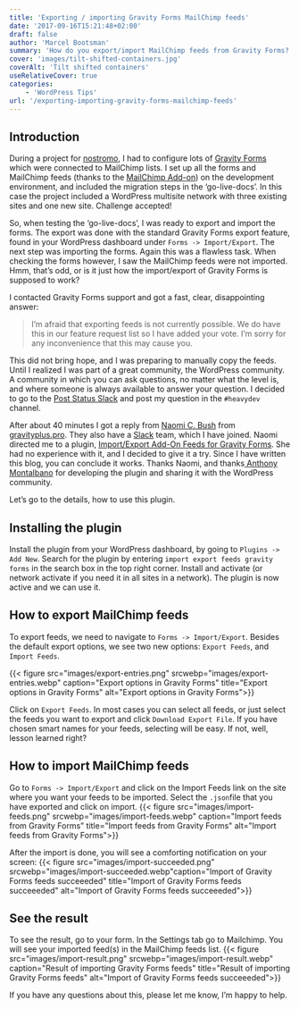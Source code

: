 ```yaml
---
title: 'Exporting / importing Gravity Forms MailChimp feeds'
date: '2017-09-16T15:21:48+02:00'
draft: false
author: 'Marcel Bootsman'
summary: 'How do you export/import MailChimp feeds from Gravity Forms? In this post I''ll explain you how to do it.'
cover: 'images/tilt-shifted-containers.jpg'
coverAlt: 'Tilt shifted containers'
useRelativeCover: true
categories:
    - 'WordPress Tips'
url: '/exporting-importing-gravity-forms-mailchimp-feeds'
---
```

Introduction
------------

During a project for [nostromo](https://nostromo.nl), I had to configure lots of [Gravity Forms](https://nostromo.nl/gravityforms/) which were connected to MailChimp lists. I set up all the forms and MailChimp feeds (thanks to the [MailChimp Add-on](http://www.gravityforms.com/add-ons/mailchimp/)) on the development environment, and included the migration steps in the ‘go-live-docs’. In this case the project included a WordPress multisite network with three existing sites and one new site. Challenge accepted!

So, when testing the ‘go-live-docs’, I was ready to export and import the forms. The export was done with the standard Gravity Forms export feature, found in your WordPress dashboard under `Forms -> Import/Export`. The next step was importing the forms. Again this was a flawless task. When checking the forms however, I saw the MailChimp feeds were not imported. Hmm, that’s odd, or is it just how the import/export of Gravity Forms is supposed to work?

I contacted Gravity Forms support and got a fast, clear, disappointing answer:

> I’m afraid that exporting feeds is not currently possible. We do have this in our feature request list so I have added your vote. I’m sorry for any inconvenience that this may cause you.

This did not bring hope, and I was preparing to manually copy the feeds. Until I realized I was part of a great community, the WordPress community. A community in which you can ask questions, no matter what the level is, and where someone is always available to answer your question. I decided to go to the [Post Status Slack](https://poststatus.com/club/) and post my question in the `#heavydev` channel.

After about 40 minutes I got a reply from [Naomi C. Bush](https://twitter.com/NaomiCBush) from [gravityplus.pro](https://gravityplus.pro). They also have a [Slack](https://gravityplus.pro/community/) team, which I have joined. Naomi directed me to a plugin, [Import/Export Add-On Feeds for Gravity Forms](https://wordpress.org/plugins/importexport-add-on-feeds-for-gravity-forms/). She had no experience with it, and I decided to give it a try. Since I have written this blog, you can conclude it works. Thanks Naomi, and thanks[ Anthony Montalbano](https://twitter.com/italianst4) for developing the plugin and sharing it with the WordPress community.

Let’s go to the details, how to use this plugin.

Installing the plugin
---------------------

Install the plugin from your WordPress dashboard, by going to `Plugins -> Add New`. Search for the plugin by entering `import export feeds gravity forms` in the search box in the top right corner. Install and activate (or network activate if you need it in all sites in a network). The plugin is now active and we can use it.

How to export MailChimp feeds
-----------------------------

To export feeds, we need to navigate to `Forms -> Import/Export`. Besides the default export options, we see two new options: `Export Feeds`, and `Import Feeds`.

{{< figure src="images/export-entries.png" srcwebp="images/export-entries.webp" caption="Export options in Gravity Forms" title="Export options in Gravity Forms" alt="Export options in Gravity Forms">}}

Click on `Export Feeds`. In most cases you can select all feeds, or just select the feeds you want to export and click `Download Export File`. If you have chosen smart names for your feeds, selecting will be easy. If not, well, lesson learned right?

How to import MailChimp feeds
-----------------------------

Go to `Forms -> Import/Export` and click on the Import Feeds link on the site where you want your feeds to be imported. Select the `.json`file that you have exported and click on import.
{{< figure src="images/import-feeds.png" srcwebp="images/import-feeds.webp" caption="Import feeds from Gravity Forms" title="Import feeds from Gravity Forms" alt="Import feeds from Gravity Forms">}}

After the import is done, you will see a comforting notification on your screen:
{{< figure src="images/import-succeeded.png" srcwebp="images/import-succeeded.webp"caption="Import of Gravity Forms feeds succeeeded" title="Import of Gravity Forms feeds succeeeded" alt="Import of Gravity Forms feeds succeeeded">}}

See the result
--------------

To see the result, go to your form. In the Settings tab go to Mailchimp. You will see your imported feed(s) in the MailChimp feeds list.
{{< figure src="images/import-result.png" srcwebp="images/import-result.webp" caption="Result of importing Gravity Forms feeds" title="Result of importing Gravity Forms feeds" alt="Import of Gravity Forms feeds succeeeded">}}

If you have any questions about this, please let me know, I’m happy to help.